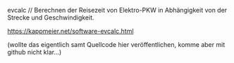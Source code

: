 evcalc // Berechnen der Reisezeit von Elektro-PKW in Abhängigkeit von der Strecke und Geschwindigkeit.

https://kappmeier.net/software-evcalc.html

(wollte das eigentlich samt Quellcode hier veröffentlichen, komme aber mit github nicht klar...)
